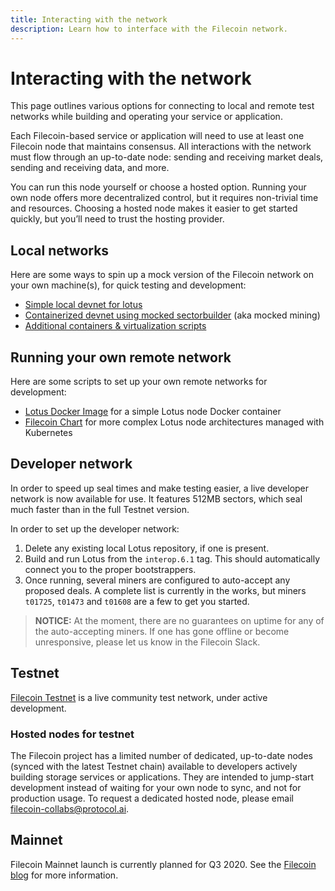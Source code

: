 ```yaml
---
title: Interacting with the network
description: Learn how to interface with the Filecoin network.
---
```


# Interacting with the network

This page outlines various options for connecting to local and remote test networks while building and operating your service or application.

Each Filecoin-based service or application will need to use at least one Filecoin node that maintains consensus. All interactions with the network must flow through an up-to-date node: sending and receiving market deals, sending and receiving data, and more.

You can run this node yourself or choose a hosted option. Running your own node offers more decentralized control, but it requires non-trivial time and resources. Choosing a hosted node makes it easier to get started quickly, but you’ll need to trust the hosting provider.

## Local networks

Here are some ways to spin up a mock version of the Filecoin network on your own machine(s), for quick testing and development:
- [Simple local devnet for lotus](https://lotu.sh/en+setup-local-dev-net)
- [Containerized devnet using mocked sectorbuilder](https://github.com/textileio/lotus-devnet) (aka mocked mining)
- [Additional containers & virtualization scripts](https://github.com/filecoin-project/docs/wiki#containers--virtualization)

## Running your own remote network

Here are some scripts to set up your own remote networks for development:
- [Lotus Docker Image](https://github.com/openworklabs/filecoin-docker) for a simple Lotus node Docker container
- [Filecoin Chart](https://github.com/openworklabs/filecoin-chart) for more complex Lotus node architectures managed with Kubernetes

## Developer network
In order to speed up seal times and make testing easier, a live developer network is now available for use. It features 512MB sectors, which seal much faster than in the full Testnet version.

In order to set up the developer network:

1. Delete any existing local Lotus repository, if one is present.
2. Build and run Lotus from the `interop.6.1` tag. This should automatically connect you to the proper bootstrappers.
3. Once running, several miners are configured to auto-accept any proposed deals. A complete list is currently in the works, but miners `t01725`, `t01473` and `t01608` are a few to get you started.

 > **NOTICE:** At the moment, there are no guarantees on uptime for any of the auto-accepting miners. If one has gone offline or become unresponsive, please let us know in the Filecoin Slack.
 
## Testnet

[Filecoin Testnet](https://filecoin.io/testnet/) is a live community test network, under active development.

### Hosted nodes for testnet
The Filecoin project has a limited number of dedicated, up-to-date nodes (synced with the latest Testnet chain) available to developers actively building storage services or applications. They are intended to jump-start development instead of waiting for your own node to sync, and not for production usage. To request a dedicated hosted node, please email [filecoin-collabs@protocol.ai](mailto:filecoin-collabs@protocol.ai?subject=Requesting20%a20%hosted20%node).

## Mainnet

Filecoin Mainnet launch is currently planned for Q3 2020. See the [Filecoin blog](https://filecoin.io/blog/roadmap-update-april-2020/) for more information.
